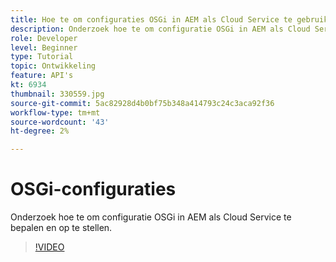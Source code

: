 ```yaml
---
title: Hoe te om configuraties OSGi in AEM als Cloud Service te gebruiken?
description: Onderzoek hoe te om configuratie OSGi in AEM als Cloud Service te bepalen en op te stellen.
role: Developer
level: Beginner
type: Tutorial
topic: Ontwikkeling
feature: API's
kt: 6934
thumbnail: 330559.jpg
source-git-commit: 5ac82928d4b0bf75b348a414793c24c3aca92f36
workflow-type: tm+mt
source-wordcount: '43'
ht-degree: 2%

---
```



# OSGi-configuraties

Onderzoek hoe te om configuratie OSGi in AEM als Cloud Service te bepalen en op te stellen.

>[!VIDEO](https://video.tv.adobe.com/v/330559/?quality=12&learn=on)